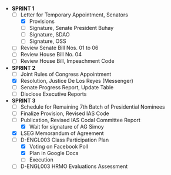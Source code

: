- **SPRINT 1**
	- [ ] Letter for Temporary Appointment, Senators
		- [x] Provisions
		- [ ] Signature, Senate President Buhay
		- [ ] Signature, SDAO
		- [ ] Signature, OSS
	- [ ] Review Senate Bill Nos. 01 to 06
	- [ ] Review House Bill No. 04
	- [ ] Review House Bill, Impeachment Code
- **SPRINT 2**
	- [ ] Joint Rules of Congress Appointment
	- [x] Resolution, Justice De Los Reyes (Messenger)
	- [ ] Senate Progress Report, Update Table
	- [ ] Disclose Executive Reports
- **SPRINT 3**
	- [ ] Schedule for Remaining 7th Batch of Presidential Nominees
	- [ ] Finalize Provision, Revised IAS Code
	- [ ] Publication, Revised IAS Codal Committee Report
		- [x] Wait for signature of AG Simoy
	- [x] LSEG Memorandum of Agreement
	- [ ] D-ENGL003 Class Participation Plan
		- [x] Voting on Facebook Poll
		- [x] Plan in Google Docs
		- [ ] Execution
	- [ ] D-ENGL003 HRMO Evaluations Assessment